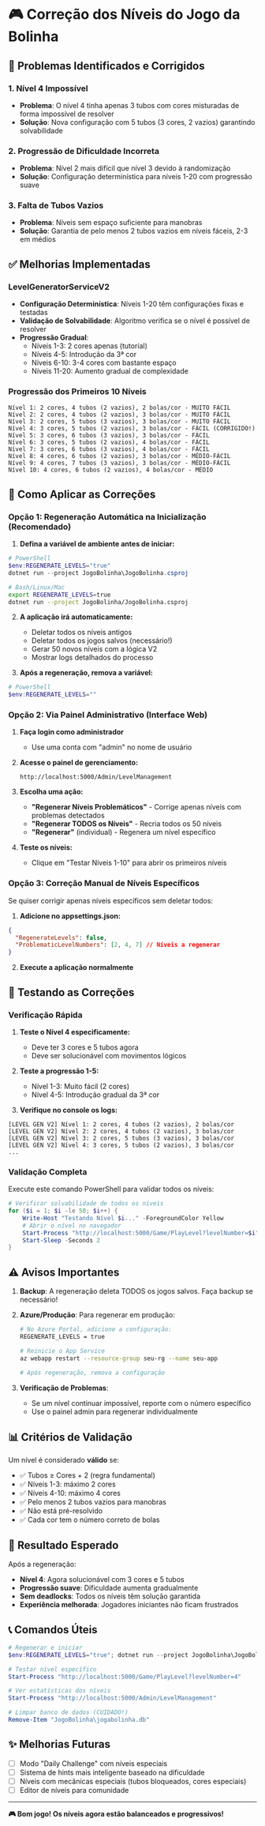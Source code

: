 # 🎮 Correção dos Níveis do Jogo da Bolinha

## 🐛 Problemas Identificados e Corrigidos

### 1. **Nível 4 Impossível**
- **Problema**: O nível 4 tinha apenas 3 tubos com cores misturadas de forma impossível de resolver
- **Solução**: Nova configuração com 5 tubos (3 cores, 2 vazios) garantindo solvabilidade

### 2. **Progressão de Dificuldade Incorreta**
- **Problema**: Nível 2 mais difícil que nível 3 devido à randomização
- **Solução**: Configuração determinística para níveis 1-20 com progressão suave

### 3. **Falta de Tubos Vazios**
- **Problema**: Níveis sem espaço suficiente para manobras
- **Solução**: Garantia de pelo menos 2 tubos vazios em níveis fáceis, 2-3 em médios

## ✅ Melhorias Implementadas

### LevelGeneratorServiceV2
- **Configuração Determinística**: Níveis 1-20 têm configurações fixas e testadas
- **Validação de Solvabilidade**: Algoritmo verifica se o nível é possível de resolver
- **Progressão Gradual**:
  - Níveis 1-3: 2 cores apenas (tutorial)
  - Níveis 4-5: Introdução da 3ª cor
  - Níveis 6-10: 3-4 cores com bastante espaço
  - Níveis 11-20: Aumento gradual de complexidade

### Progressão dos Primeiros 10 Níveis
```
Nível 1: 2 cores, 4 tubos (2 vazios), 2 bolas/cor - MUITO FÁCIL
Nível 2: 2 cores, 4 tubos (2 vazios), 3 bolas/cor - MUITO FÁCIL
Nível 3: 2 cores, 5 tubos (3 vazios), 3 bolas/cor - MUITO FÁCIL
Nível 4: 3 cores, 5 tubos (2 vazios), 3 bolas/cor - FÁCIL (CORRIGIDO!)
Nível 5: 3 cores, 6 tubos (3 vazios), 3 bolas/cor - FÁCIL
Nível 6: 3 cores, 5 tubos (2 vazios), 4 bolas/cor - FÁCIL
Nível 7: 3 cores, 6 tubos (3 vazios), 4 bolas/cor - FÁCIL
Nível 8: 4 cores, 6 tubos (2 vazios), 3 bolas/cor - MÉDIO-FÁCIL
Nível 9: 4 cores, 7 tubos (3 vazios), 3 bolas/cor - MÉDIO-FÁCIL
Nível 10: 4 cores, 6 tubos (2 vazios), 4 bolas/cor - MÉDIO
```

## 🚀 Como Aplicar as Correções

### Opção 1: Regeneração Automática na Inicialização (Recomendado)

1. **Defina a variável de ambiente antes de iniciar:**

```powershell
# PowerShell
$env:REGENERATE_LEVELS="true"
dotnet run --project JogoBolinha\JogoBolinha.csproj
```

```bash
# Bash/Linux/Mac
export REGENERATE_LEVELS=true
dotnet run --project JogoBolinha/JogoBolinha.csproj
```

2. **A aplicação irá automaticamente:**
   - Deletar todos os níveis antigos
   - Deletar todos os jogos salvos (necessário!)
   - Gerar 50 novos níveis com a lógica V2
   - Mostrar logs detalhados do processo

3. **Após a regeneração, remova a variável:**
```powershell
# PowerShell
$env:REGENERATE_LEVELS=""
```

### Opção 2: Via Painel Administrativo (Interface Web)

1. **Faça login como administrador**
   - Use uma conta com "admin" no nome de usuário

2. **Acesse o painel de gerenciamento:**
   ```
   http://localhost:5000/Admin/LevelManagement
   ```

3. **Escolha uma ação:**
   - **"Regenerar Níveis Problemáticos"** - Corrige apenas níveis com problemas detectados
   - **"Regenerar TODOS os Níveis"** - Recria todos os 50 níveis
   - **"Regenerar"** (individual) - Regenera um nível específico

4. **Teste os níveis:**
   - Clique em "Testar Níveis 1-10" para abrir os primeiros níveis

### Opção 3: Correção Manual de Níveis Específicos

Se quiser corrigir apenas níveis específicos sem deletar todos:

1. **Adicione no appsettings.json:**
```json
{
  "RegenerateLevels": false,
  "ProblematicLevelNumbers": [2, 4, 7] // Níveis a regenerar
}
```

2. **Execute a aplicação normalmente**

## 🧪 Testando as Correções

### Verificação Rápida

1. **Teste o Nível 4 especificamente:**
   - Deve ter 3 cores e 5 tubos agora
   - Deve ser solucionável com movimentos lógicos

2. **Teste a progressão 1-5:**
   - Nível 1-3: Muito fácil (2 cores)
   - Nível 4-5: Introdução gradual da 3ª cor

3. **Verifique no console os logs:**
```
[LEVEL GEN V2] Nível 1: 2 cores, 4 tubos (2 vazios), 2 bolas/cor
[LEVEL GEN V2] Nível 2: 2 cores, 4 tubos (2 vazios), 3 bolas/cor
[LEVEL GEN V2] Nível 3: 2 cores, 5 tubos (3 vazios), 3 bolas/cor
[LEVEL GEN V2] Nível 4: 3 cores, 5 tubos (2 vazios), 3 bolas/cor
...
```

### Validação Completa

Execute este comando PowerShell para validar todos os níveis:

```powershell
# Verificar solvabilidade de todos os níveis
for ($i = 1; $i -le 50; $i++) {
    Write-Host "Testando Nível $i..." -ForegroundColor Yellow
    # Abrir o nível no navegador
    Start-Process "http://localhost:5000/Game/PlayLevel?levelNumber=$i"
    Start-Sleep -Seconds 2
}
```

## ⚠️ Avisos Importantes

1. **Backup**: A regeneração deleta TODOS os jogos salvos. Faça backup se necessário!

2. **Azure/Produção**: Para regenerar em produção:
   ```bash
   # No Azure Portal, adicione a configuração:
   REGENERATE_LEVELS = true
   
   # Reinicie o App Service
   az webapp restart --resource-group seu-rg --name seu-app
   
   # Após regeneração, remova a configuração
   ```

3. **Verificação de Problemas**:
   - Se um nível continuar impossível, reporte com o número específico
   - Use o painel admin para regenerar individualmente

## 📊 Critérios de Validação

Um nível é considerado **válido** se:
- ✅ Tubos ≥ Cores + 2 (regra fundamental)
- ✅ Níveis 1-3: máximo 2 cores
- ✅ Níveis 4-10: máximo 4 cores
- ✅ Pelo menos 2 tubos vazios para manobras
- ✅ Não está pré-resolvido
- ✅ Cada cor tem o número correto de bolas

## 🎯 Resultado Esperado

Após a regeneração:
- **Nível 4**: Agora solucionável com 3 cores e 5 tubos
- **Progressão suave**: Dificuldade aumenta gradualmente
- **Sem deadlocks**: Todos os níveis têm solução garantida
- **Experiência melhorada**: Jogadores iniciantes não ficam frustrados

## 📞 Comandos Úteis

```powershell
# Regenerar e iniciar
$env:REGENERATE_LEVELS="true"; dotnet run --project JogoBolinha\JogoBolinha.csproj

# Testar nível específico
Start-Process "http://localhost:5000/Game/PlayLevel?levelNumber=4"

# Ver estatísticas dos níveis
Start-Process "http://localhost:5000/Admin/LevelManagement"

# Limpar banco de dados (CUIDADO!)
Remove-Item "JogoBolinha\jogabolinha.db"
```

## ✨ Melhorias Futuras

- [ ] Modo "Daily Challenge" com níveis especiais
- [ ] Sistema de hints mais inteligente baseado na dificuldade
- [ ] Níveis com mecânicas especiais (tubos bloqueados, cores especiais)
- [ ] Editor de níveis para comunidade

---

**🎮 Bom jogo! Os níveis agora estão balanceados e progressivos!**
